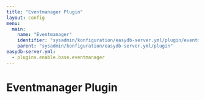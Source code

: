 ```yaml
---
title: "Eventmanager Plugin"
layout: config
menu:
  main:
    name: "Eventmanager"
    identifier: "sysadmin/konfiguration/easydb-server.yml/plugin/eventmanager"
    parent: "sysadmin/konfiguration/easydb-server.yml/plugin"
easydb-server.yml:
  - plugins.enable.base.eventmanager
---
```

# Eventmanager Plugin
